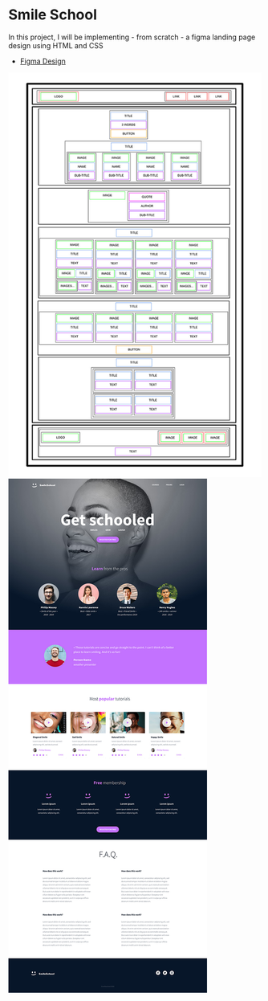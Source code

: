 # Smile School 
In this project, I will be implementing - from scratch - a figma landing page design using HTML and CSS

- [Figma Design](https://www.figma.com/design/rhI9LO1a2lzGlD047zLwm5/Homepage-Design?node-id=3558-0&t=gDwlyW1JQ7RUTPwE-0)


![alt text](image.png)
![alt text](image-1.png)